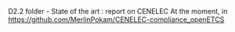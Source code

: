 D2.2 folder - State of the art : report on CENELEC
At the moment, in https://github.com/MerlinPokam/CENELEC-compliance_openETCS
